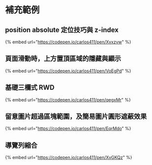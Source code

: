 # 補充範例

## position absolute 定位技巧與 z-index

{% embed url="https://codepen.io/carlos411/pen/Xvxzvw" %}

## 頁面滑動時，上方置頂區域的隱藏與顯示

{% embed url="https://codepen.io/carlos411/pen/VoEgPd" %}

## 基礎三欄式 RWD

{% embed url="https://codepen.io/carlos411/pen/qegxMr" %}

## 留意圖片超過區塊範圍，及簡易圖片圓形遮蔽效果

{% embed url="https://codepen.io/carlos411/pen/EqrMdo" %}

## 導覽列縮合

{% embed url="https://codepen.io/carlos411/pen/XvGKQz" %}



